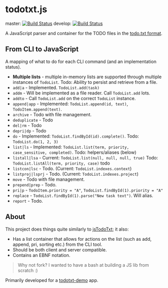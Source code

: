 # todotxt.js

master: [![Build Status][travisci-img-master]][travisci] develop: [![Build Status][travisci-img-develop]][travisci]

A JavaScript parser and container for the TODO files in the [todo.txt format][format].

## From CLI to JavaScript

A mapping of what to do for each CLI command (and an implementation status).

-   **Multiple lists** - multiple in-memory lists are supported through multiple
    instances of `TodoList`. Todo: Ability to persist and retrieve from a file.
-   `add|a` - Implemented. `TodoList.add(task)`
-   `addm` - Will be implemented as a file reader. Call `TodoList.add` lots.
-   `addto` - Call `TodoList.add` on the correct `TodoList` instance.
-   `append|app` - Implemented: `TodoList.append(id, text)`, `TodoItem.append(text)`.
-   `archive` - Todo with file management.
-   `deduplicate` - Todo
-   `del|rm` - Todo
-   `depri|dp` - Todo
-   `do` - Implemented: `TodoList.findById(id).complete()`. Todo: `TodoList.do(1, 2, 3)`
-   `list|ls` - Implemented: `TodoList.list(term, priority, case_sensitive, completed)`. Todo: helpers/aliases (below)
-   `listall|lsa` - Current: `TodoList.list(null, null, null, true)` Todo: `TodoList.listAll(term, priority, case)` todo
-   `listcon|lsc` - Todo. (Current: `TodoList.indexes.context`)
-   `listproj|lsprj` - Todo. (Current: `TodoList.indexes.project`)
-   `move` - Todo with file management.
-   `prepend|prep` - Todo.
-   `pri|p` - `TodoItem.priority = "A"`, `TodoList.findById(1).priority = "A"`
-   `replace` - `TodoList.findById(1).parse("New task text")`. Will alias.
-   `report` - Todo.

## About

This project does things quite similarly to [jsTodoTxt][jsTodoTxt]; it also:

-   Has a list container that allows for actions on the list (such as add, append, pri, sorting etc.) from the CLI tool.
-   Should be both client and server compatible.
-   Contains an EBNF notation.

> Why not fork? I wanted to have a bash at building a JS lib from scratch :)

Primarily developed for a [todotxt-demo][todotxt-demo] app.

[format]: https://github.com/ginatrapani/todo.txt-cli/wiki/The-Todo.txt-Format
[jsTodoTxt]: https://github.com/jmhobbs/jsTodoTxt
[todotxt-demo]: https://github.com/rmasters/todotxt-demo
[travisci-img-master]: https://travis-ci.org/rmasters/todotxt.js.png?branch=master
[travisci-img-develop]: https://travis-ci.org/rmasters/todotxt.js.png?branch=develop
[travisci]: https://travis-ci.org/rmasters/todotxt.js
